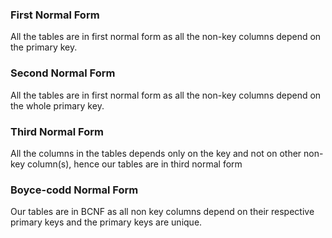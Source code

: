 ### First Normal Form
All the tables are in first normal form as all the non-key columns depend on the primary key.

### Second Normal Form
All the tables are in first normal form as all the non-key columns depend on the whole primary key.

### Third Normal Form
All the columns in the tables depends only on the key and not on other non-key column(s), hence our tables are in third normal form

### Boyce-codd Normal Form
Our tables are in BCNF as all non key columns depend on their respective primary keys and the primary keys are unique.
